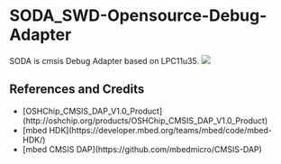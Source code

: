 # SODA_SWD-Opensource-Debug-Adapter
SODA is cmsis Debug Adapter based on LPC11u35.
![](http://exploreembedded.com/wiki/images/3/36/SODA.jpg)

## References and Credits</br>
<ul>
<li>[OSHChip_CMSIS_DAP_V1.0_Product](http://oshchip.org/products/OSHChip_CMSIS_DAP_V1.0_Product)</li>
<li>[mbed HDK](https://developer.mbed.org/teams/mbed/code/mbed-HDK/)</li>
<li>[mbed CMSIS DAP](https://github.com/mbedmicro/CMSIS-DAP)</li>
</ul>
